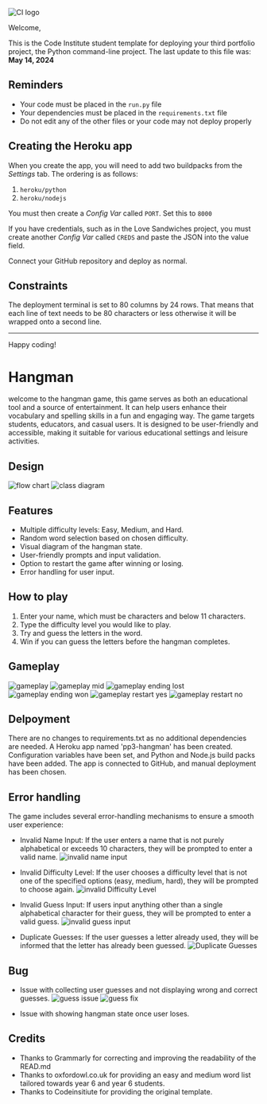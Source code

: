 ![CI logo](https://codeinstitute.s3.amazonaws.com/fullstack/ci_logo_small.png)

Welcome,

This is the Code Institute student template for deploying your third portfolio project, the Python command-line project. The last update to this file was: **May 14, 2024**

## Reminders

- Your code must be placed in the `run.py` file
- Your dependencies must be placed in the `requirements.txt` file
- Do not edit any of the other files or your code may not deploy properly

## Creating the Heroku app

When you create the app, you will need to add two buildpacks from the _Settings_ tab. The ordering is as follows:

1. `heroku/python`
2. `heroku/nodejs`

You must then create a _Config Var_ called `PORT`. Set this to `8000`

If you have credentials, such as in the Love Sandwiches project, you must create another _Config Var_ called `CREDS` and paste the JSON into the value field.

Connect your GitHub repository and deploy as normal.

## Constraints

The deployment terminal is set to 80 columns by 24 rows. That means that each line of text needs to be 80 characters or less otherwise it will be wrapped onto a second line.

---

Happy coding!

# Hangman

welcome to the hangman game, this game serves as both an educational tool and a source of entertainment. It can help users enhance their vocabulary and spelling skills in a fun and engaging way. The game targets students, educators, and casual users. It is designed to be user-friendly and accessible, making it suitable for various educational settings and leisure activities.

## Design

![flow chart](./documentation/pp3-flow-chart-hangman.jpeg)
![class diagram](./documentation/pp3-class-diagram.jpg)

## Features

- Multiple difficulty levels: Easy, Medium, and Hard.
- Random word selection based on chosen difficulty.
- Visual diagram of the hangman state.
- User-friendly prompts and input validation.
- Option to restart the game after winning or losing.
- Error handling for user input.

## How to play

1. Enter your name, which must be characters and below 11 characters.
2. Type the difficulty level you would like to play.
3. Try and guess the letters in the word.
4. Win if you can guess the letters before the hangman completes.

## Gameplay

![gameplay](./documentation/gameplay.jpeg)
![gameplay mid](./documentation/gameplay-mid.jpeg)
![gameplay ending lost](./documentation/gameplay-lost.jpeg)
![gameplay ending won](./documentation/gameplay-won.jpeg)
![gameplay restart yes](./documentation/gameplay-restart-yes.jpeg)
![gameplay restart no](./documentation/gameplay-restart-no.jpeg)


## Delpoyment
There are no changes to requirements.txt as no additional dependencies are needed. A Heroku app named 'pp3-hangman' has been created. Configuration variables have been set, and Python and Node.js build packs have been added. The app is connected to GitHub, and manual deployment has been chosen.

## Error handling

The game includes several error-handling mechanisms to ensure a smooth user experience:

- Invalid Name Input: If the user enters a name that is not purely alphabetical or exceeds 10 characters, they will be prompted to enter a valid name.
![invalid name input](./documentation/inavlid-name-input.jpeg)

- Invalid Difficulty Level: If the user chooses a difficulty level that is not one of the specified options (easy, medium, hard), they will be prompted to choose again.
![invalid Difficulty Level](./documentation/invalid-difficulty-level.jpeg)

- Invalid Guess Input: If users input anything other than a single alphabetical character for their guess, they will be prompted to enter a valid guess.
![invalid guess input](./documentation/invalid-guess-input.jpeg)

- Duplicate Guesses: If the user guesses a letter already used, they will be informed that the letter has already been guessed.
![Duplicate Guesses](./documentation/duplicate-guess.jpeg)

## Bug 
- Issue with collecting user guesses and not displaying wrong and correct guesses.
![guess issue](./documentation/guessed-letters-issue.jpeg)
![guess fix](./documentation/guessed-letter-fix.jpeg)

- Issue with showing hangman state once user loses.

## Credits

- Thanks to Grammarly for correcting and improving the readability of the READ.md
- Thanks to oxfordowl.co.uk for providing an easy and medium word list tailored towards year 6 and year 6 students.
- Thanks to Codeinsitiute for providing the original template.